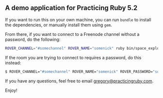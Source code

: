 ## A demo application for Practicing Ruby 5.2

If you want to run this on your own machine, you can run `bundle` to install the
dependencies, or manually install them using `gem`.

From there, if you want to connect to a Freenode channel without a password, do the
following:

```bash
ROVER_CHANNEL="#somechannel" ROVER_NAME="somenick" ruby bin/space_explorer
```

If the room you are trying to connect to requires a password, do this instead:

```bash
$ ROVER_CHANNEL="#somechannel" ROVER_NAME="somenick" ROVER_PASSWORD="somepassword" ruby bin/space_explorer
```

If you have any questions, feel free to email gregory@practicingruby.com.

Enjoy!
